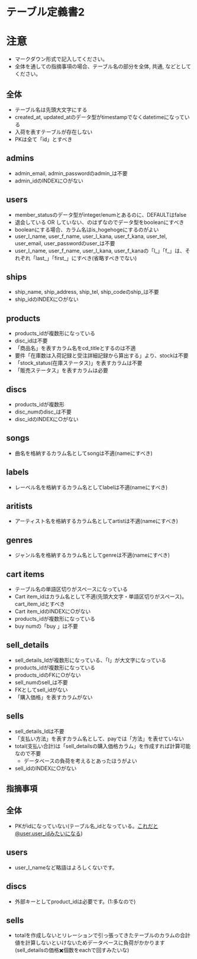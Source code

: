 # テーブル定義書2

# 注意
* マークダウン形式で記入してください。
* 全体を通しての指摘事項の場合、テーブル名の部分を全体, 共通, などとしてください。

## 全体
- テーブル名は先頭大文字にする
- created_at, updated_atのデータ型がtimestampでなくdatetimeになっている
- 入荷を表すテーブルが存在しない
- PKは全て「id」とすべき

## admins
- admin_email, admin_passwordのadmin_は不要
- admin_idのINDEXに○がない
## users
- member_statusのデータ型がinteger/enumとあるのに、DEFAULTはfalse
 - 退会している OR していない、のはずなのでデータ型をbooleanにすべき
 - booleanにする場合、カラム名はis_hogehogeにするのがよい
- user_l_name, user_f_name, user_l_kana, user_f_kana, user_tel, user_email, user_passwordのuser_は不要
- user_l_name, user_f_name, user_l_kana, user_f_kanaの「l_」「f_」は、それぞれ「last_」「first_」にすべき(省略すべきでない)

## ships
- ship_name, ship_address, ship_tel, ship_codeのship_は不要
- ship_idのINDEXに○がない
## products
- products_idが複数形になっている
- disc_idは不要
- 「商品名」を表すカラム名をcd_titleとするのは不適
- 要件「在庫数は入荷記録と受注詳細記録から算出する」より、stockは不要
- 「stock_status(在庫ステータス)」を表すカラムは不要
 - 「販売ステータス」を表すカラムは必要
## discs
- products_idが複数形
- disc_numのdisc_は不要
- disc_idのINDEXに○がない
## songs
- 曲名を格納するカラム名としてsongは不適(nameにすべき)
## labels
- レーベル名を格納するカラム名としてlabelは不適(nameにすべき)
## aritists
- アーティスト名を格納するカラム名としてartistは不適(nameにすべき)
## genres
- ジャンル名を格納するカラム名としてgenreは不適(nameにすべき)
## cart items
- テーブル名の単語区切りがスペースになっている
- Cart item_idはカラム名として不適(先頭大文字・単語区切りがスペース)。cart_item_idとすべき
- Cart item_idのINDEXに○がない
- products_idが複数形になっている
- buy numの「buy 」は不要
## sell_details
- sell_details_Idが複数形になっている、「I」が大文字になっている
- products_idが複数形になっている
- products_idのFKに○がない
- sell_numのsell_は不要
- FKとしてsell_idがない
- 「購入価格」を表すカラムがない
## sells
- sell_details_Idは不要
- 「支払い方法」を表すカラム名として、payでは「方法」を表せていない
- total(支払い合計)は「sell_detailsの購入価格カラム」を作成すれば計算可能なので不要
  - データベースの負荷を考えるとあったほうがよい
- sell_idのINDEXに○がない

## 指摘事項
## 全体
- PKがidになっていない(テーブル名_idとなっている。これだと@user.user_idみたいになる)

## users
- user_l_nameなど略語はよろしくないです。

## discs
- 外部キーとしてproduct_idは必要です。(1:多なので)

## sells
- totalを作成しないとリレーションで引っ張ってきたテーブルのカラムの合計値を計算しないといけないためデータベースに負荷がかかります(sell_detailsの価格✖️個数をeachで回すみたいな)
